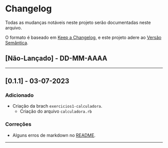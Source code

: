# Changelog

Todas as mudanças notáveis neste projeto serão documentadas neste arquivo.

O formato é baseado em [Keep a Changelog](https://keepachangelog.com/en/1.0.0/),
e este projeto adere ao [Versão Semântica](https://semver.org/spec/v2.0.0.html).

## [Não-Lançado] - DD-MM-AAAA

---

## [0.1.1] - 03-07-2023

### Adicionado 

- Criação da brach `exercicios1-calculadora`.
    - Criação do arquivo `calculadora.rb`

### Correções

- Alguns erros de markdown no [README](README.md).

---